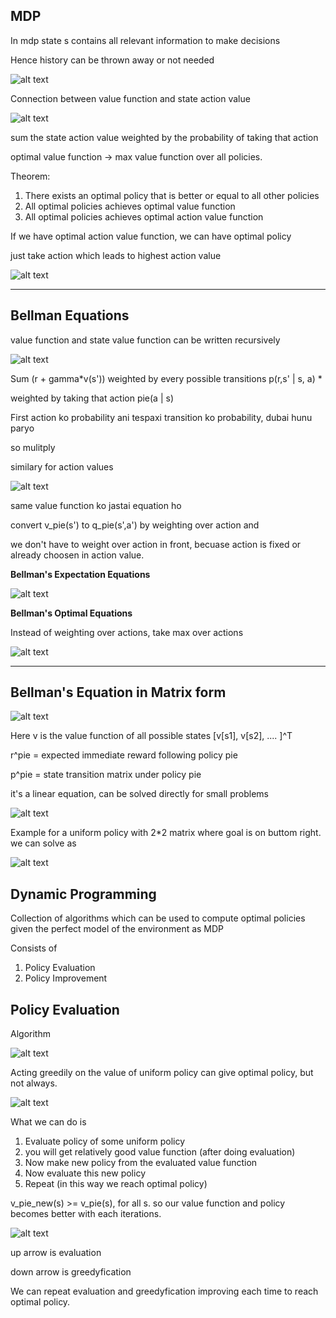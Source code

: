 ## MDP 

In mdp state s contains all relevant information to make decisions

Hence history can be thrown away or not needed

![alt text](image.png)

Connection between value function and state action value

![alt text](image-1.png)

sum the state action value weighted by the probability of taking that action

optimal value function -> max value function over all policies. 

Theorem:

1. There exists an optimal policy that is better or equal to all other policies
2. All optimal policies achieves optimal value function
3. All optimal policies achieves optimal action value function


If we have optimal action value function, we can have optimal policy

just take action which leads to highest action value

![alt text](image-2.png)
 
---

## Bellman Equations

value function and state value function can be written recursively

![alt text](image-3.png)

Sum (r + gamma*v(s')) weighted by every possible transitions p(r,s' | s, a) * 

weighted by taking that action pie(a | s)

First action ko probability ani tespaxi transition ko probability, dubai hunu paryo

so mulitply

similary for action values

![alt text](image-4.png)

same value function ko jastai equation ho

convert v_pie(s') to q_pie(s',a') by weighting over action and

we don't have to weight over action in front, becuase action is fixed or already choosen in action value. 


__Bellman's Expectation Equations__

![alt text](image-5.png)

__Bellman's Optimal Equations__

Instead of weighting over actions, take max over actions

![alt text](image-6.png)

---

## Bellman's Equation in Matrix form

![alt text](image-7.png)

Here v is the value function of all possible states [v[s1], v[s2], .... ]^T

r^pie = expected immediate reward following policy pie

p^pie = state transition matrix under policy pie

it's a linear equation, can be solved directly for small problems

![alt text](image-8.png)

Example for a uniform policy with 2*2 matrix where goal is on buttom right.
we can solve as

![alt text](image-9.png)


## Dynamic Programming

Collection of algorithms which can be used to compute optimal policies given the perfect model of the environment as MDP

Consists of 

1. Policy Evaluation
2. Policy Improvement

## Policy Evaluation

Algorithm

![alt text](image-10.png)

Acting greedily on the value of uniform policy can give optimal policy, but not always.

![alt text](image-11.png)


What we can do is

1. Evaluate policy of some uniform policy
2. you will get relatively good value function (after doing evaluation)
3. Now make new policy from the evaluated value function
4. Now evaluate this new policy
5. Repeat (in this way we reach optimal policy)

v_pie_new(s) >=  v_pie(s), for all s. so our value function and policy becomes better with each iterations. 

![alt text](image-12.png)

up arrow is evaluation

down arrow is greedyfication

We can repeat evaluation and greedyfication improving each time to reach optimal policy. 




